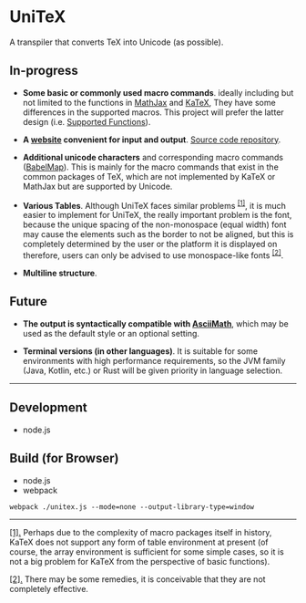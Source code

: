 
# UniTeX
A transpiler that converts TeX into Unicode (as possible). 


## In-progress

- **Some basic or commonly used macro commands**. ideally including but not limited to the functions in [MathJax](https://www.mathjax.org/) and [KaTeX](https://katex.org), They have some differences in the supported macros. This project will prefer the latter design (i.e. [Supported Functions](https://katex.org/docs/supported.html)).

- **A [website](https://unitex-web.netlify.app) convenient for input and output**. [Source code repository](https://github.com/kokic/UniTeX-Website).

- **Additional unicode characters** and corresponding macro commands ([BabelMap](https://www.babelstone.co.uk/Unicode/babelmap.html)). This is mainly for the macro commands that exist in the common packages of TeX, which are not implemented by KaTeX or MathJax but are supported by Unicode.

- **Various Tables**. 
Although UniTeX faces similar problems <sup><a id='tables-packages-back' href='#tables-packages'>[1]</a></sup>, it is much easier to implement for UniTeX, the really important problem is the font, because the unique spacing of the non-monospace (equal width) font may cause the elements such as the border to not be aligned, but this is completely determined by the user or the platform it is displayed on therefore, users can only be advised to use monospace-like fonts <sup><a id='tables-remedies-back' href='#tables-remedies'>[2]</a></sup>. 

- **Multiline structure**. 

## Future

- **The output is syntactically compatible with [AsciiMath](http://asciimath.org)**, which may be used as the default style or an optional setting. 

- **Terminal versions (in other languages)**. It is suitable for some environments with high performance requirements, so the JVM family (Java, Kotlin, etc.) or Rust will be given priority in language selection. 

<!-- ## Demo -->

<!-- ## Documentation -->

---

## Development

- node.js

## Build (for Browser)

- node.js
- webpack

```
webpack ./unitex.js --mode=none --output-library-type=window
```

--- 

<a id='tables-packages' href='#tables-packages-back'>[1].</a>
Perhaps due to the complexity of macro packages itself in history, KaTeX does not support any form of table environment at present (of course, the array environment is sufficient for some simple cases, so it is not a big problem for KaTeX from the perspective of basic functions). 

<a id='tables-remedies' href='#tables-remedies-back'>[2].</a>
There may be some remedies, it is conceivable that they are not completely effective.

<!-- ## Acknowledge -->

